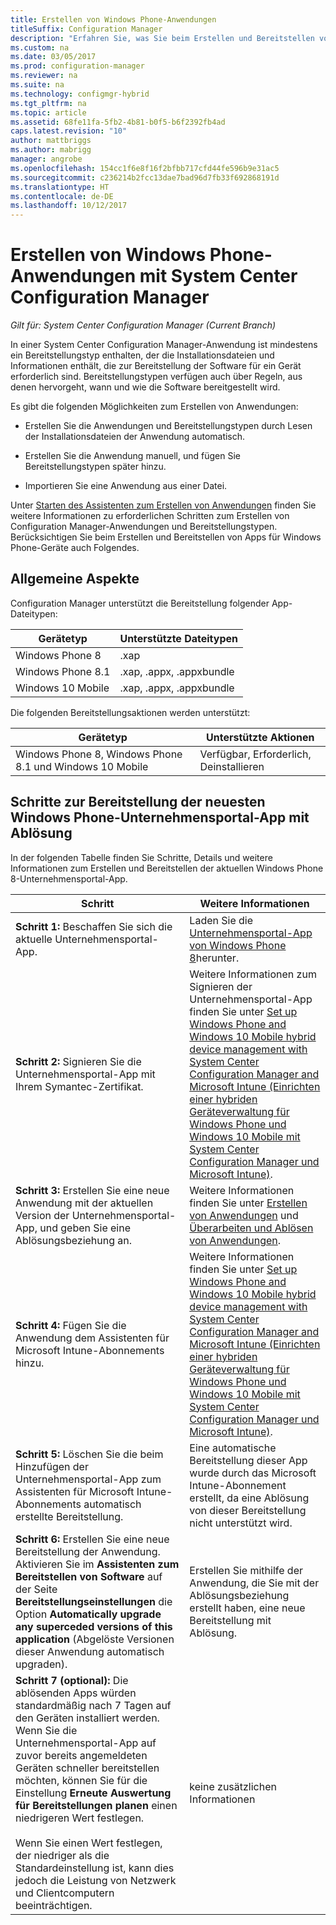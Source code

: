 ```yaml
---
title: Erstellen von Windows Phone-Anwendungen
titleSuffix: Configuration Manager
description: "Erfahren Sie, was Sie beim Erstellen und Bereitstellen von Anwendungen für Windows Phone-Geräte berücksichtigen müssen."
ms.custom: na
ms.date: 03/05/2017
ms.prod: configuration-manager
ms.reviewer: na
ms.suite: na
ms.technology: configmgr-hybrid
ms.tgt_pltfrm: na
ms.topic: article
ms.assetid: 68fe11fa-5fb2-4b81-b0f5-b6f2392fb4ad
caps.latest.revision: "10"
author: mattbriggs
ms.author: mabrigg
manager: angrobe
ms.openlocfilehash: 154cc1f6e8f16f2bfbb717cfd44fe596b9e31ac5
ms.sourcegitcommit: c236214b2fcc13dae7bad96d7fb33f692868191d
ms.translationtype: HT
ms.contentlocale: de-DE
ms.lasthandoff: 10/12/2017
---
```

# <a name="create-windows-phone-applications-with-system-center-configuration-manager"></a>Erstellen von Windows Phone-Anwendungen mit System Center Configuration Manager

*Gilt für: System Center Configuration Manager (Current Branch)*

In einer System Center Configuration Manager-Anwendung ist mindestens ein Bereitstellungstyp enthalten, der die Installationsdateien und Informationen enthält, die zur Bereitstellung der Software für ein Gerät erforderlich sind. Bereitstellungstypen verfügen auch über Regeln, aus denen hervorgeht, wann und wie die Software bereitgestellt wird.  

 Es gibt die folgenden Möglichkeiten zum Erstellen von Anwendungen:  

-   Erstellen Sie die Anwendungen und Bereitstellungstypen durch Lesen der Installationsdateien der Anwendung automatisch.  

-   Erstellen Sie die Anwendung manuell, und fügen Sie Bereitstellungstypen später hinzu.  

-   Importieren Sie eine Anwendung aus einer Datei.  

Unter [Starten des Assistenten zum Erstellen von Anwendungen](../../apps/deploy-use/create-applications.md#start-the-create-application-wizard) finden Sie weitere Informationen zu erforderlichen Schritten zum Erstellen von Configuration Manager-Anwendungen und Bereitstellungstypen. Berücksichtigen Sie beim Erstellen und Bereitstellen von Apps für Windows Phone-Geräte auch Folgendes.  

## <a name="general-considerations"></a>Allgemeine Aspekte  
 Configuration Manager unterstützt die Bereitstellung folgender App-Dateitypen:  

|Gerätetyp|Unterstützte Dateitypen|  
|-----------------|---------------------|  
|Windows Phone 8|.xap|  
|Windows Phone 8.1|.xap, .appx, .appxbundle|
|Windows 10 Mobile|.xap, .appx, .appxbundle|

 Die folgenden Bereitstellungsaktionen werden unterstützt:  

|Gerätetyp|Unterstützte Aktionen|  
|-----------------|-----------------------|  
|Windows Phone 8, Windows Phone 8.1 und Windows 10 Mobile|Verfügbar, Erforderlich, Deinstallieren|  

## <a name="steps-to-deploy-the-latest-windows-phone-company-portal-app-with-supersedence"></a>Schritte zur Bereitstellung der neuesten Windows Phone-Unternehmensportal-App mit Ablösung  
 In der folgenden Tabelle finden Sie Schritte, Details und weitere Informationen zum Erstellen und Bereitstellen der aktuellen Windows Phone 8-Unternehmensportal-App.  

|Schritt|Weitere Informationen|  
|----------|----------------------|  
|**Schritt 1:** Beschaffen Sie sich die aktuelle Unternehmensportal-App.|Laden Sie die [Unternehmensportal-App von Windows Phone 8](http://go.microsoft.com/fwlink/?LinkId=268440)herunter.|  
|**Schritt 2:** Signieren Sie die Unternehmensportal-App mit Ihrem Symantec-Zertifikat.|Weitere Informationen zum Signieren der Unternehmensportal-App finden Sie unter [Set up Windows Phone and Windows 10 Mobile hybrid device management with System Center Configuration Manager and Microsoft Intune (Einrichten einer hybriden Geräteverwaltung für Windows Phone und Windows 10 Mobile mit System Center Configuration Manager und Microsoft Intune)](../../mdm/deploy-use/enroll-hybrid-windows.md).|  
|**Schritt 3:** Erstellen Sie eine neue Anwendung mit der aktuellen Version der Unternehmensportal-App, und geben Sie eine Ablösungsbeziehung an.|Weitere Informationen finden Sie unter [Erstellen von Anwendungen](../../apps/deploy-use/create-applications.md) und [Überarbeiten und Ablösen von Anwendungen](../../apps/deploy-use/revise-and-supersede-applications.md).|  
|**Schritt 4:** Fügen Sie die Anwendung dem Assistenten für Microsoft Intune-Abonnements hinzu.|Weitere Informationen finden Sie unter [Set up Windows Phone and Windows 10 Mobile hybrid device management with System Center Configuration Manager and Microsoft Intune (Einrichten einer hybriden Geräteverwaltung für Windows Phone und Windows 10 Mobile mit System Center Configuration Manager und Microsoft Intune)](../../mdm/deploy-use/enroll-hybrid-windows.md).|  
|**Schritt 5:** Löschen Sie die beim Hinzufügen der Unternehmensportal-App zum Assistenten für Microsoft Intune-Abonnements automatisch erstellte Bereitstellung.|Eine automatische Bereitstellung dieser App wurde durch das Microsoft Intune-Abonnement erstellt, da eine Ablösung von dieser Bereitstellung nicht unterstützt wird.|  
|**Schritt 6:** Erstellen Sie eine neue Bereitstellung der Anwendung. Aktivieren Sie im **Assistenten zum Bereitstellen von Software** auf der Seite **Bereitstellungseinstellungen** die Option **Automatically upgrade any superceded versions of this application** (Abgelöste Versionen dieser Anwendung automatisch upgraden).|Erstellen Sie mithilfe der Anwendung, die Sie mit der Ablösungsbeziehung erstellt haben, eine neue Bereitstellung mit Ablösung.|  
|**Schritt 7 (optional):** Die ablösenden Apps würden standardmäßig nach 7 Tagen auf den Geräten installiert werden. Wenn Sie die Unternehmensportal-App auf zuvor bereits angemeldeten Geräten schneller bereitstellen möchten, können Sie für die Einstellung **Erneute Auswertung für Bereitstellungen planen** einen niedrigeren Wert festlegen.<br /><br /> Wenn Sie einen Wert festlegen, der niedriger als die Standardeinstellung ist, kann dies jedoch die Leistung von Netzwerk und Clientcomputern beeinträchtigen.|keine zusätzlichen Informationen|  
